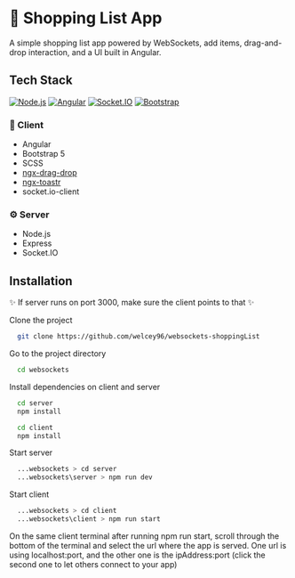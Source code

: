 # 🛒 Shopping List App


A simple shopping list app powered by WebSockets, add items, drag-and-drop interaction, and a UI built in Angular.


## Tech Stack
[![Node.js](https://img.shields.io/badge/Node.js-v20.17.0-blue?logo=nodedotjs&logoColor=white&style=flat&label=Node.js&message=LTS)](https://nodejs.org/en/download) [![Angular](https://img.shields.io/badge/Angular-v19-red?logo=angular&logoColor=white)](https://angular.dev/) [![Socket.IO](https://img.shields.io/badge/Socket.io-4.x-black?logo=socket.io&logoColor=white)](https://socket.io/) [![Bootstrap](https://img.shields.io/badge/Bootstrap-5.x-7952B3?logo=bootstrap&logoColor=white)](https://getbootstrap.com/)


### 🧩 Client
- Angular
- Bootstrap 5
- SCSS
- [ngx-drag-drop](https://www.npmjs.com/package/@swimlane/ngx-drag-drop)
- [ngx-toastr](https://www.npmjs.com/package/ngx-toastr)
- socket.io-client

### ⚙️ Server
- Node.js
- Express
- Socket.IO


## Installation
✨ If server runs on port 3000, make sure the client points to that ✨

Clone the project
```bash
  git clone https://github.com/welcey96/websockets-shoppingList
```

Go to the project directory

```bash
  cd websockets
```

Install dependencies on client and server

```bash
  cd server
  npm install
```

```bash
  cd client
  npm install
```

Start server

```bash
  ...websockets > cd server
  ...websockets\server > npm run dev 
```

Start client

```bash
  ...websockets > cd client
  ...websockets\client > npm run start 
```

On the same client terminal after running npm run start, scroll through the bottom of the terminal and select the url where the app is served.
One url is using localhost:port, and the other one is the ipAddress:port (click the second one to let others connect to your app) 

